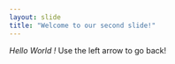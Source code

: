 ```yaml
---
layout: slide
title: "Welcome to our second slide!"
---
```

*Hello World !* 
Use the left arrow to go back!
